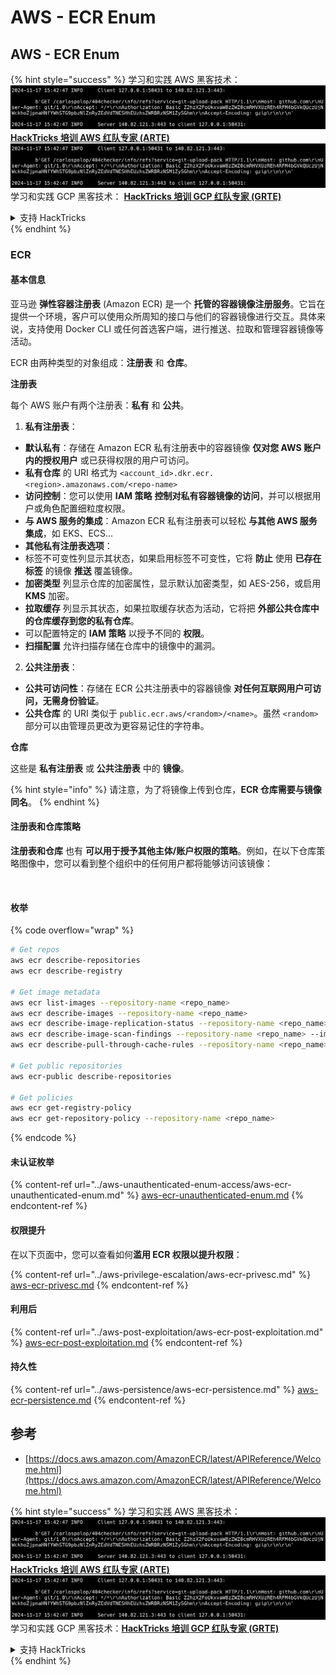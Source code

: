 # AWS - ECR Enum

## AWS - ECR Enum

{% hint style="success" %}
学习和实践 AWS 黑客技术：<img src="../../../.gitbook/assets/image (1).png" alt="" data-size="line">[**HackTricks 培训 AWS 红队专家 (ARTE)**](https://training.hacktricks.xyz/courses/arte)<img src="../../../.gitbook/assets/image (1).png" alt="" data-size="line">\
学习和实践 GCP 黑客技术： <img src="../../../.gitbook/assets/image (2).png" alt="" data-size="line">[**HackTricks 培训 GCP 红队专家 (GRTE)**<img src="../../../.gitbook/assets/image (2).png" alt="" data-size="line">](https://training.hacktricks.xyz/courses/grte)

<details>

<summary>支持 HackTricks</summary>

* 查看 [**订阅计划**](https://github.com/sponsors/carlospolop)!
* **加入** 💬 [**Discord 群组**](https://discord.gg/hRep4RUj7f) 或 [**Telegram 群组**](https://t.me/peass) 或 **关注** 我们的 **Twitter** 🐦 [**@hacktricks\_live**](https://twitter.com/hacktricks\_live)**.**
* **通过向** [**HackTricks**](https://github.com/carlospolop/hacktricks) 和 [**HackTricks Cloud**](https://github.com/carlospolop/hacktricks-cloud) GitHub 仓库提交 PR 分享黑客技巧。

</details>
{% endhint %}

### ECR

#### 基本信息

亚马逊 **弹性容器注册表** (Amazon ECR) 是一个 **托管的容器镜像注册服务**。它旨在提供一个环境，客户可以使用众所周知的接口与他们的容器镜像进行交互。具体来说，支持使用 Docker CLI 或任何首选客户端，进行推送、拉取和管理容器镜像等活动。

ECR 由两种类型的对象组成：**注册表** 和 **仓库**。

**注册表**

每个 AWS 账户有两个注册表：**私有** 和 **公共**。

1. **私有注册表**：

* **默认私有**：存储在 Amazon ECR 私有注册表中的容器镜像 **仅对您 AWS 账户内的授权用户** 或已获得权限的用户可访问。
* **私有仓库** 的 URI 格式为 `<account_id>.dkr.ecr.<region>.amazonaws.com/<repo-name>`
* **访问控制**：您可以使用 **IAM 策略** **控制对私有容器镜像的访问**，并可以根据用户或角色配置细粒度权限。
* **与 AWS 服务的集成**：Amazon ECR 私有注册表可以轻松 **与其他 AWS 服务集成**，如 EKS、ECS...
* **其他私有注册表选项**：
* 标签不可变性列显示其状态，如果启用标签不可变性，它将 **防止** 使用 **已存在标签** 的镜像 **推送** 覆盖镜像。
* **加密类型** 列显示仓库的加密属性，显示默认加密类型，如 AES-256，或启用 **KMS** 加密。
* **拉取缓存** 列显示其状态，如果拉取缓存状态为活动，它将把 **外部公共仓库中的仓库缓存到您的私有仓库**。
* 可以配置特定的 **IAM 策略** 以授予不同的 **权限**。
* **扫描配置** 允许扫描存储在仓库中的镜像中的漏洞。

2. **公共注册表**：

* **公共可访问性**：存储在 ECR 公共注册表中的容器镜像 **对任何互联网用户可访问，无需身份验证**。
* **公共仓库** 的 URI 类似于 `public.ecr.aws/<random>/<name>`。虽然 `<random>` 部分可以由管理员更改为更容易记住的字符串。

**仓库**

这些是 **私有注册表** 或 **公共注册表** 中的 **镜像**。

{% hint style="info" %}
请注意，为了将镜像上传到仓库，**ECR 仓库需要与镜像同名**。
{% endhint %}

#### 注册表和仓库策略

**注册表和仓库** 也有 **可以用于授予其他主体/账户权限的策略**。例如，在以下仓库策略图像中，您可以看到整个组织中的任何用户都将能够访问该镜像：

<figure><img src="../../../.gitbook/assets/image (280).png" alt=""><figcaption></figcaption></figure>

#### 枚举

{% code overflow="wrap" %}
```bash
# Get repos
aws ecr describe-repositories
aws ecr describe-registry

# Get image metadata
aws ecr list-images --repository-name <repo_name>
aws ecr describe-images --repository-name <repo_name>
aws ecr describe-image-replication-status --repository-name <repo_name> --image-id <image_id>
aws ecr describe-image-scan-findings --repository-name <repo_name> --image-id <image_id>
aws ecr describe-pull-through-cache-rules --repository-name <repo_name> --image-id <image_id>

# Get public repositories
aws ecr-public describe-repositories

# Get policies
aws ecr get-registry-policy
aws ecr get-repository-policy --repository-name <repo_name>
```
{% endcode %}

#### 未认证枚举

{% content-ref url="../aws-unauthenticated-enum-access/aws-ecr-unauthenticated-enum.md" %}
[aws-ecr-unauthenticated-enum.md](../aws-unauthenticated-enum-access/aws-ecr-unauthenticated-enum.md)
{% endcontent-ref %}

#### 权限提升

在以下页面中，您可以查看如何**滥用 ECR 权限以提升权限**：

{% content-ref url="../aws-privilege-escalation/aws-ecr-privesc.md" %}
[aws-ecr-privesc.md](../aws-privilege-escalation/aws-ecr-privesc.md)
{% endcontent-ref %}

#### 利用后

{% content-ref url="../aws-post-exploitation/aws-ecr-post-exploitation.md" %}
[aws-ecr-post-exploitation.md](../aws-post-exploitation/aws-ecr-post-exploitation.md)
{% endcontent-ref %}

#### 持久性

{% content-ref url="../aws-persistence/aws-ecr-persistence.md" %}
[aws-ecr-persistence.md](../aws-persistence/aws-ecr-persistence.md)
{% endcontent-ref %}

## 参考

* [https://docs.aws.amazon.com/AmazonECR/latest/APIReference/Welcome.html](https://docs.aws.amazon.com/AmazonECR/latest/APIReference/Welcome.html)

{% hint style="success" %}
学习和实践 AWS 黑客技术：<img src="../../../.gitbook/assets/image (1).png" alt="" data-size="line">[**HackTricks 培训 AWS 红队专家 (ARTE)**](https://training.hacktricks.xyz/courses/arte)<img src="../../../.gitbook/assets/image (1).png" alt="" data-size="line">\
学习和实践 GCP 黑客技术：<img src="../../../.gitbook/assets/image (2).png" alt="" data-size="line">[**HackTricks 培训 GCP 红队专家 (GRTE)**<img src="../../../.gitbook/assets/image (2).png" alt="" data-size="line">](https://training.hacktricks.xyz/courses/grte)

<details>

<summary>支持 HackTricks</summary>

* 查看 [**订阅计划**](https://github.com/sponsors/carlospolop)!
* **加入** 💬 [**Discord 群组**](https://discord.gg/hRep4RUj7f) 或 [**电报群组**](https://t.me/peass) 或 **在** **Twitter** 🐦 [**@hacktricks\_live**](https://twitter.com/hacktricks\_live)** 上关注我们。**
* **通过向** [**HackTricks**](https://github.com/carlospolop/hacktricks) 和 [**HackTricks Cloud**](https://github.com/carlospolop/hacktricks-cloud) github 仓库提交 PR 来分享黑客技巧。

</details>
{% endhint %}
